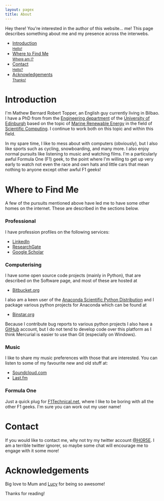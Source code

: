 ```yaml
---
layout: pagex
title: About
---
```


<p class="page-message">
  Hey there! You're interested in the author of this website... me!
  This page describes something about me and my presence across the interwebs.
</p>

<div class="navmenu software">
<nav class="blue">
	<ul>
		<li><a href="#introduction" class="scroll">Introduction<br /> <small>Hello!</small></a></li>
		<li><a href="#where" class="scroll">Where to Find Me<br /> <small>Where am I?</small></a></li>
		<li><a href="#contact" class="scroll">Contact<br /> <small>Hello?</small></a></li>
		<li><a href="#acknowledgements" class="scroll">Acknowledgements<br /> <small>Thanks!</small></a></li>
	</ul>
</nav>
</div>

<h1 class="one" id="introduction"><span>Introduction</span></h1>

I'm Mathew Bernard Robert Topper, an English guy currently living in Bilbao.
I have a PhD from from the [Engineering department](http://www.eng.ed.ac.uk/)
of the [University of Edinburgh](http://www.ed.ac.uk/) based on the topic of
[Marine Renewable Energy](http://en.wikipedia.org/wiki/Marine_energy#Renewable)
in the field of [Scientific Computing](http://en.wikipedia.org/wiki/Computational_science).
I continue to work both on this topic and within this field.

In my spare time, I like to mess about with computers (obviously), but I also
like sports such as cycling, snowboarding, and many more. I also enjoy normal
pursuits like listening to music and watching films. I'm a particularly
awful Formula One (F1) geek, to the point where I'm willing to get up very early to watch
not even the race and own hats and little cars that mean nothing to anyone
except other awful F1 geeks!

<h1 class="one" id="where"><span>Where to Find Me</span></h1>

A few of the pursuits mentioned above have led me to have some other homes on the internet.
These are described in the sections below.

### Professional

I have profession profiles on the following services:

* [LinkedIn](https://uk.linkedin.com/pub/mathew-topper/35/512/531)
* [ResearchGate](http://www.researchgate.net/profile/Mathew_Topper)
* [Google Scholar](http://scholar.google.co.uk/citations?user=di-ePxIAAAAJ&hl=en)

### Computerising

I have some open source code projects (mainly in Python), that are described
on the Software page, and most of these are hosted at

* [Bitbucket.org](https://bitbucket.org/topper)

I also am a keen user of the
[Anaconda Scientific Python Distribution](https://store.continuum.io/cshop/anaconda/)
and I package various python projects for Anaconda which can be found at

* [Binstar.org](https://binstar.org/topper)

Because I contribute bug reports to various python projects I also have a 
[GitHub](https://github.com/H0R5E) account, but I do not tend to develop code over
this platform as I think Mercurial is easier to use than Git (especially on
Windows).

### Music

I like to share my music preferences with those that are interested. You
can listen to some of my favourite new and old stuff at:

* [Soundcloud.com](https://soundcloud.com/h0r5e/)
* [Last.fm](http://www.last.fm/user/H0R5E)

### Formula One

Just a quick plug for [F1Technical.net](http://www.f1technical.net/), where I like
to be boring with all the other F1 geeks. I'm sure you can work out my user name!

<h1 class="one" id="contact"><span>Contact</span></h1>

If you would like to contact me, why not try my twitter account
[@H0R5E](https://twitter.com/h0r5e). I am a terrible twitter ignorer, so maybe
some chat will encourage me to engage with it some more!

<h1 class="one" id="acknowledgements"><span>Acknowledgements</span></h1>

Big love to Mum and [Lucy](http://cat-bounce.com/) for being so awesome!

Thanks for reading!
